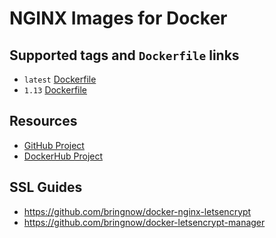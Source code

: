 # NGINX Images for Docker


## Supported tags and `Dockerfile` links

* `latest` [Dockerfile](https://github.com/cornernote/docker-nginx/blob/master/Dockerfile)
* `1.13` [Dockerfile](https://github.com/cornernote/docker-nginx/blob/1.13/Dockerfile)


## Resources

* [GitHub Project](https://github.com/cornernote/docker-nginx)
* [DockerHub Project](https://hub.docker.com/r/cornernote/nginx/)


## SSL Guides

* https://github.com/bringnow/docker-nginx-letsencrypt
* https://github.com/bringnow/docker-letsencrypt-manager

